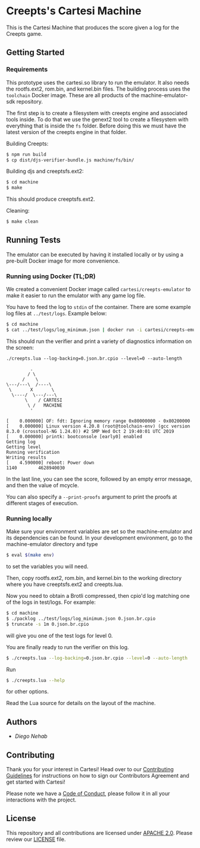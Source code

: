 # Creepts's Cartesi Machine

This is the Cartesi Machine that produces the score given a log for the Creepts game.

## Getting Started

### Requirements

This prototype uses the cartesi.so library to run the emulator. It also needs
the rootfs.ext2, rom.bin, and kernel.bin files. The building process uses
the `toolchain` Docker image. These are all products of the machine-emulator-sdk repository.

The first step is to create a filesystem with creepts engine and associated tools inside. To do that we use the genext2 tool to create a filesystem with everything that is inside the `fs` folder. Before doing this we must have the latest version of the creepts engine in that folder.

Building Creepts:

```bash
$ npm run build
$ cp dist/djs-verifier-bundle.js machine/fs/bin/
```

Building djs and creeptsfs.ext2:

```bash
$ cd machine
$ make
```
This should produce creeptsfs.ext2.

Cleaning:

```bash
$ make clean
```

## Running Tests

The emulator can be executed by having it installed locally or by using a pre-built Docker image for more convenience.

### Running using Docker (TL;DR)

We created a convenient Docker image called `cartesi/creepts-emulator` to make it easier to run the emulator with any game log file.

You have to feed the log to `stdin` of the container. There are some example log files at `../test/logs`. Example below:

```bash
$ cd machine
$ cat ../test/logs/log_minimum.json | docker run -i cartesi/creepts-emulator --level=0
```

This should run the verifier and print a variety of diagnostics information on
the screen:

```
./creepts.lua --log-backing=0.json.br.cpio --level=0 --auto-length

         .
        / \
      /    \
\---/---\  /----\
 \       X       \
  \----/  \---/---\
       \    / CARTESI
        \ /   MACHINE
         '

[    0.000000] OF: fdt: Ignoring memory range 0x80000000 - 0x80200000
[    0.000000] Linux version 4.20.8 (root@toolchain-env) (gcc version 8.3.0 (crosstool-NG 1.24.0)) #2 SMP Wed Oct 2 19:40:01 UTC 2019
[    0.000000] printk: bootconsole [early0] enabled
Getting log
Getting level
Running verification
Writing results
[    4.590000] reboot: Power down
1140		4628940030
```

In the last line, you can see the score, followed by an empty error message, and
then the value of mcycle.

You can also specify a `--print-proofs` argument to print the proofs at different stages of execution.

### Running locally

Make sure your environment variables are set so the machine-emulator and its
dependencies can be found. In your development environment, go to the
machine-emulator directory and type

```bash
$ eval $(make env)
```

to set the variables you will need.

Then, copy rootfs.ext2, rom.bin, and kernel.bin to the working directory where
you have creeptsfs.ext2 and creepts.lua.

Now you need to obtain a Brotli compressed, then cpio'd log matching one of the
logs in test/logs. For example:

```bash
$ cd machine
$ ./packlog ../test/logs/log_minimum.json 0.json.br.cpio
$ truncate -s 1m 0.json.br.cpio
```

will give you one of the test logs for level 0.

You are finally ready to run the verifier on this log.

```bash
$ ./creepts.lua --log-backing=0.json.br.cpio --level=0 --auto-length
```

Run

```bash
$ ./creepts.lua --help
```

for other options.

Read the Lua source for details on the layout of the machine.

## Authors

* *Diego Nehab*

## Contributing

Thank you for your interest in Cartesi! Head over to our [Contributing Guidelines](CONTRIBUTING.md) for instructions on how to sign our Contributors Agreement and get started with Cartesi!

Please note we have a [Code of Conduct](CODE_OF_CONDUCT.md), please follow it in all your interactions with the project.

## License

This repository and all contributions are licensed under
[APACHE 2.0](https://www.apache.org/licenses/LICENSE-2.0). Please review our [LICENSE](LICENSE) file.

